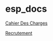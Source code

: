 # esp_docs

[Cahier Des Charges](cahier_des_charges/readme.md)

[Recrutement](recrutement/readme.md)